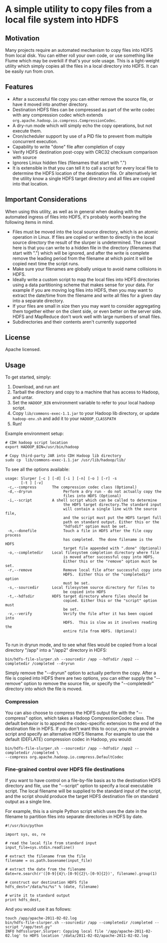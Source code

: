 A simple utility to copy files from a local file system into HDFS
===================================================================

## Motivation

Many projects require an automated mechanism to copy files into HDFS from local disk.  You can either
roll your own code, or use something like Flume which may be overkill if that's your sole usage.
This is a light-weight utility which simply copies all the files in a local directory into HDFS.  It can be easily run from cron.

## Features

* After a successful file copy you can either remove the source file, or have it moved into another directory.
* Destination HDFS files can be compressed as part of the write codec with any compression codec which extends `org.apache.hadoop.io.compress.CompressionCodec`.
* A dry-run mode which will simply echo the copy operations, but not execute them.
* Cron/scheduler support by use of a PID file to prevent from multiple concurrent execution.
* Capability to write "done" file after completion of copy
* Verify HDFS destination post-copy with CRC32 checksum comparison with source
* Ignores Liniux hidden files (filenames that start with ".")
* It is extensible in that you can tell it to call a script for every local file to determine the
HDFS location of the destination file.  Or alternatively let the utility know a single HDFS target directory
and all files are copied into that location.

## Important Considerations

When using this utility, as well as in general when dealing with the automated ingress of files into HDFS, it's probably
worth bearing the following items in mind.

* Files must be moved into the local source directory, which is an atomic operation in Linux.  If files are copied or
written to directly in the local source directory the result of the slurper is undetermined.  The caveat here is that
you can write to a hidden file in the directory (filenames that start with ".") which will be ignored, and after the
write is complete remove the leading period from the filename at which point it will be copied next time the script runs.
* Make sure your filenames are globally unique to avoid name collisions in HDFS.
* Ideally write a custom script to map the local files into HDFS directories using a data partitioning scheme that makes
 sense for your data.  For example if you are moving log files into HDFS, then you may want to extract the date/time from
 the filename and write all files for a given day into a separate directory.
*  If your files are small in size then you may want to consider aggregating them together either on the client side, or
even better on the server side.  HDFS and MapReduce don't work well with large numbers of small files.
* Subdirectories and their contents aren't currently supported

## License

Apache licensed.

## Usage

To get started, simply:

1. Download, and run ant
2. Tarball the directory and copy to a machine that has access to Hadoop, and untar.
3. Set the `HADOOP_BIN` environment variable to refer to your local hadoop script.
4. Copy `lib/commons-exec-1.1.jar` to your Hadoop lib directory, or update `hadoop-env.sh` and add it to your `HADOOP_CLASSPATH`
5. Run!

Example environment setup:

<pre><code># CDH hadoop script location
export HADOOP_BIN=/usr/bin/hadoop

# Copy third-party JAR into CDH Hadoop lib directory
sudo cp  lib/commons-exec-1.1.jar /usr/lib/hadoop/lib/
</code></pre>

To see all the options available:

<pre><code>usage: Slurper [-c <arg>] [-d] [-i <arg>] [-n] [-o <arg>] [-r] -s <arg>
       [-t <arg>] [-v]
 -c,--compress <arg>      The compression codec class (Optional)
 -d,--dryrun              Perform a dry run - do not actually copy the
                          files into HDFS (Optional)
 -i,--script <arg>        A shell script which can be called to determine
                          the HDFS target directory.The standard input
                          will contain a single line with the source file,
                          and the script must put the HDFS target full
                          path on standard output. Either this or the
                          "hdfsdif" option must be set.
 -n,--donefile            Touch a file in HDFS after the file copy process
                          has completed.  The done filename is the HDFS
                          target file appended with ".done" (Optional)
 -o,--completedir <arg>   Local filesystem completion directory where file
                          is moved after successful copy into HDFS.
                          Either this or the "remove" option must be set.
 -r,--remove              Remove local file after successful copy into
                          HDFS.  Either this or the "completedir" option
                          must be set.
 -s,--sourcedir <arg>     Local filesystem source directory for files to
                          be copied into HDFS
 -t,--hdfsdir <arg>       HDFS target directory where files should be
                          copied. Either this or the "script" option must
                          be set.
 -v,--verify              Verify the file after it has been copied into
                          HDFS.  This is slow as it involves reading the
                          entire file from HDFS. (Optional)

</code></pre>

To run in dryrun mode, and to see what files would be copied from a local directory "/app" into a "/app2" directory in HDFS:

<pre><code>bin/hdfs-file-slurper.sh --sourcedir /app --hdfsdir /app2 --completedir /completed --dryrun
</code></pre>

Simply remove the "--dryrun" option to actually perform the copy.  After a file is copied into HDFS there are two options,
you can either supply the "--remove" option to remove the source file, or specify the "--completedir" directory into which
the file is moved.


### Compression

You can also choose to compress the HDFS output file with the "--compress" option, which takes a Hadoop CompressionCodec
class.  The default behavior is to append the codec-specific extension to the end of the destination file in HDFS.  If
you don't want this to occur, you must provide a script and specify an alternative HDFS filename.
For example to use the default (DEFLATE) compression codec in Hadoop, you would:

<pre><code>bin/hdfs-file-slurper.sh --sourcedir /app --hdfsdir /app2 --completedir /completed \
--compress org.apache.hadoop.io.compress.DefaultCodec
</code></pre>

### Fine-grained control over HDFS file destinations

If you want to have control on a file-by-file basis as to the destination HDFS directory and file, use the
"--script" option to specify a local executable script.  The local filename will be supplied to the standard input
of the script, and the script should produce the target HDFS destination file on standard output as a single line.

For example, this is a simple Python script which uses the date in the filename to partition files into separate
directories in HDFS by date.

<pre><code>#!/usr/bin/python

import sys, os, re

# read the local file from standard input
input_file=sys.stdin.readline()

# extract the filename from the file
filename = os.path.basename(input_file)

# extract the date from the filename
date=re.search(r'([0-9]{4}\-[0-9]{2}\-[0-9]{2})', filename).group(1)

# construct our destination HDFS file
hdfs_dest="/data/%s/%s" % (date, filename)

# write it to standard output
print hdfs_dest,
</code></pre>

And you would use it as follows:

<pre><code>touch /app/apache-2011-02-02.log
bin/hdfs-file-slurper.sh --sourcedir /app --completedir /completed --script "/app/test.py"
INFO hdfsslurper.Slurper: Copying local file '/app/apache-2011-02-02.log' to HDFS location '/data/2011-02-02/apache-2011-02-02.log
</code></pre>

